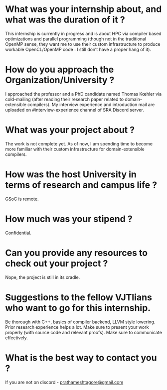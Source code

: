 # What was your internship about, and what was the duration of it ?

This internship is currently in progress and is about HPC via compiler based optimizations and parallel programming (though not in the traditional OpenMP sense, they want me to use their custom infrastructure to produce workable OpenCL/OpenMP code : I still don’t have a proper hang of it).

# How do you approach the Organization/University ?

I approached the professor and a PhD candidate named Thomas Kœhler via cold-mailing (after reading their research paper related to domain-extensible compilers). My interview experience and introduction mail are uploaded on #interview-experience channel of SRA Discord server.

# What was your project about ?

The work is not complete yet. As of now, I am spending time to become more familiar with their custom infrastructure for domain-extensible compilers.

# How was the host University in terms of research and campus life ?

GSoC is remote.

# How much was your stipend ?

Confidential.

# Can you provide any resources to check out your project ?

Nope, the project is still in its cradle.

# Suggestions to the fellow VJTIians who want to go for this internship.

Be thorough with C++, basics of compiler backend, LLVM style lowering. Prior research experience helps a lot. Make sure to present your work properly (with source code and relevant proofs). Make sure to communicate effectively.

# What is the best way to contact you ?

If you are not on discord - prathameshtagore@gmail.com
